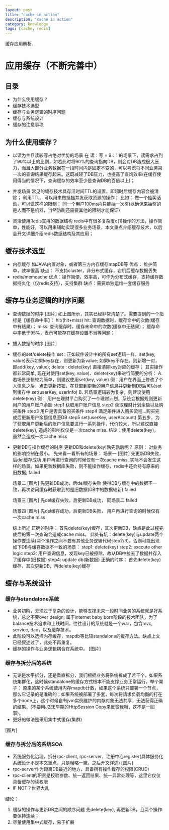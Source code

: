 ```yaml
---
layout: post
title: "cache in action"
description: "cache in action"
category: knowledge
tags: [cache, redis]
---
```


缓存应用解析.

# 应用缓存（不断完善中）

## 目录
- 为什么使用缓存？
- 缓存技术选型
- 缓存与业务逻辑的时序问题
- 缓存与系统设计
- 缓存的注意事项

## 为什么使用缓存？
-  以读为主且读较写占绝对优势的场景
    在 读：写 = 9：1 的场景下，读需求占到了90%以上的比例，如若此时将90%的查询指向DB，则会对DB造成很大压力，而且大部分业务数据在一段时间内是固定不变的，可以考虑将不同业务第一次的查询结果缓存起来。这既减轻了DB压力，也提高了查询效率(在缓存使用得当的情况下，查询缓存的效率至少是查询DB的百倍以上)；

- 并发场景
   常见的缓存技术具存活时间TTL的设置，即超时后缓存内容会被清除；
   利用TTL，可以用来做抵挡并发获取资源的操作；
   比如： 做一个抽奖活动，可以做这样的限制：
              同一个用户100ms内只能抽一次奖(以确保来抽奖的是人而不是机器，当然防刷还需要其他的限制才能保证)

- 灵活使用Redis支持的数据结构
   redis中有很多复杂度o(1)操作的方法，操作简单，性能好，可以用来辅助实现很多业务场景，本文重点介绍缓存技术，以后会开文详细介绍redis数据结构及其应用；

## 缓存技术选型
- 内存缓存
   如JAVA内置对象，或者第三方内存缓存mapDB等
   优点： 维护简单，效率很高
   缺点： 不支持cluster，非分布式缓存，宕机后缓存数据丢失
- redis/memcache
   优点：操作简便，效率高，可作为分布式缓存，支持缓存数据持久化（仅redis支持），支持集群
   缺点：需要单独运维一套缓存服务

## 缓存与业务逻辑的时序问题
- 查询数据的时序
[图片]
如上图所示，其实已经非常清楚了。需要提到的一个指标是【缓存命中率】： hit/(hit+miss)
hit: 查询数据时，缓存命中的次数(缓存中有结果)；
miss: 查询缓存时，缓存未命中的次数(缓存中无结果)；
缓存命中率低于95%，表示可能存在缓存设置不当等问题；

- 插入数据的时序
[图片]

- 缓存的set/delete操作
   set : 正如软件设计中的所有set逻辑一样，set(key, value)表示如果key存在，则更新为新value;
           如果key不存在，则新增一对，即add(key, value);
   delete : delete(key) 直接清除key对应的缓存；
   其实操作都非常简单,  现在对使用set(key, value)、delete(key)来进行简要的分析：
   A. 若场景逻辑较为简单，则建议使用set(key, value)
       例：用户在界面上修改了个人信息之后，点击更新按钮，在获取到更新的用户信息并更新到DB后可以set到缓存中 set(userKey, userInfo)
   B. 若场景逻辑较为复杂，则建议使用delete(key)
      例： 用户在理财平台购买了一个理财计划，系统会根据规则更新用户的用户账户余额
      step1 获取用户账户信息
      step2 获取理财计划余额以及购买条件
      step3 用户是否具备购买条件
      step4 满足条件进入购买流程...购买完成后更新用户余额信息至DB
      step5 set(userKey, userAccount)
      第五步，为了获取用户更新后的账户信息要进行一系列操作，代价较大，所以建议直接delete(key), 造成的影响仅仅是一次cache miss.
    结论：使用delete(key)， 虽然会造成一次cache miss

- 更新DB与操作缓存的时序
   更新DB和delete(key)孰先孰后呢？
   原则： 对业务的影响控制在最小。
   先来看一看所有的场景：
   场景一
[图片]
   先更新DB失败，后del缓存成功
   用户再进行查询的时候仅有一次cache miss, 实际不会发生这样的场景。如果更新数据库失败，则不能操作缓存，redis中还会持有原来的旧数据;   failed

  场景二
[图片]
  先更新DB成功，后del缓存失败
  使得DB与缓存中的数据不一致，再次访问缓存时获取到的是旧数据(DB中的数据较新)  failed

  场景三
[图片]
  先del缓存失败，后更新DB成功， 同场景二  failed

  场景四
[图片]
  先del缓存成功，后更新DB失败， 用户再进行查询的时候仅有一次cache miss

  综上所述
  正确的时序： 首先delete(key)缓存，其次更新DB，缺点是此过程完成后的第一次查询会造成cache miss。
  此处有坑：delete(key)与update两个操作要连续(两个操作之间不要有其他业务逻辑代码step2/3)，否则可能出现如下DB与缓存数据不一致的场景：
   step1: delete(key)
   step2: execute other logic
   step3: 用户查询信息，发现key已被擦除，故从DB中拉去了数据并存入了缓存中(旧数据)
   step4: update db(新数据)
   正确的时序： 首先delete(key)缓存，其次更新DB，再delete(key)缓存

## 缓存与系统设计
### 缓存与standalone系统
 - 业务初阶，无须过于复杂的设计，能够支撑未来一段时间业务的系统就是好系统，总之不要over design;
 属于internet baby born阶段的技术团队，为了balance技术追求和上线时间，往往设计的系统就是一个war，包含mvc, service, dao，以及缓存技术。
- 此阶段可以选择内存缓存，mapdb等比较standalone的缓存方法。缺点上文已经叙述过了，此处不再重复。
- 缓存的操作与业务逻辑耦合在系统中。
[图片]

### 缓存与拆分后的系统
 - 无论是水平拆分，还是垂直拆分，我们根据业务将系统拆成了若干个。如果系统集群化，这时候standalone的缓存方式根本不能支撑业务正常运行，举个栗子：
    原来的某个系统使用内存mapdb计数，如果这个系统只部署一个节点，那么它记录的是准确的；如果系统被部署了多套，每次将请求负载均衡的打在多个node上，这个时候自有jvm实例维护的内存对象无法共享，无法获得正确的结果。(不要用J2EE早期的HttpSession Copy来反驳我哦，这不是一回事)。
- 更好的做法是采用集中式缓存(集群)

[图片]


### 缓存与拆分后的系统SOA
- 系统服务化治理，拆分rpc-client, rpc-server，注册中心register(具体服务化系统设计不是本文重点，只是粗略一撇，之后开文详述)
[图片]
- rpc-server作为距离DB最近的地方，具备所有操作缓存的权限(CRUD)
- rpc-client的职责是校验参数、统一返回结果、统一异常处理等，这里它仅仅具备缓存的读权限
- IF NOT？世界大乱

结论：
1.  缓存的操作与更新DB之间的顺序问题
     先delete(key), 再更新DB，且两个操作要保持连续；
2. 尽量使用集中式缓存，易于扩展












